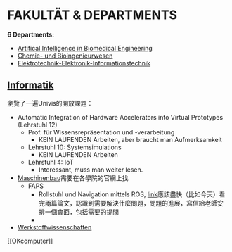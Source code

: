 # FAKULTÄT & DEPARTMENTS
**6 Departments:**

- [Artifical Intelligence in Biomedical Engineering][1]
- [Chemie- und Bioingenieurwesen][2]
- [Elektrotechnik-Elektronik-Informationstechnik][3]
## [Informatik][4]
瀏覽了一遍Univis的開放課題：
- Automatic Integration of Hardware Accelerators into Virtual Prototypes (Lehrstuhl 12)
	- Prof. für Wissensrepräsentation und -verarbeitung
		- KEIN LAUFENDEN Arbeiten, aber braucht man Aufmerksamkeit 
	- Lehrstuhl 10: Systemsimulations 
		- KEIN LAUFENDEN Arbeiten
	- Lehrstuhl 4: IoT
		- Interessant, muss man weiter lesen.
- [Maschinenbau][5]需要在各學院的官網上找
	- FAPS
		- Rollstuhl und Navigation mittels ROS, [link][6]應該盡快（比如今天）看完兩篇論文，認識到需要解決什麼問題，問題的進展，寫信給老師安排一個會面，包括需要的提問
		- 
- [Werkstoffwissenschaften][7]

[[OKcomputer]]

[1]:	https://www.aibe.tf.fau.de/
[2]:	https://www.cbi.tf.fau.de/
[3]:	https://www.eei.tf.fau.de/
[4]:	https://cs.fau.de/
[5]:	https://www.department.mb.tf.fau.de/
[6]:	https://www.faps.fau.de/studrobo/reinforcement-pfadplaner-zur-sozialen-navigation/
[7]:	https://www.ww.tf.fau.de/